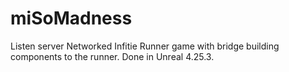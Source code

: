 # miSoMadness
Listen server Networked Infitie Runner game with bridge building components to the runner. Done in Unreal 4.25.3.
